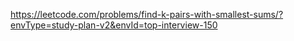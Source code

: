 https://leetcode.com/problems/find-k-pairs-with-smallest-sums/?envType=study-plan-v2&envId=top-interview-150